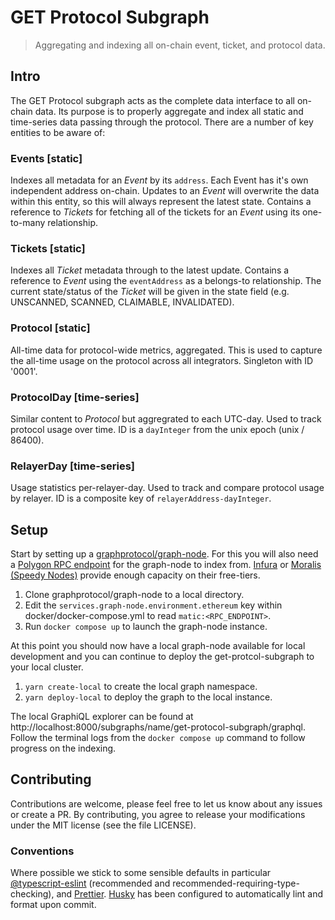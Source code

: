 # GET Protocol Subgraph

> Aggregating and indexing all on-chain event, ticket, and protocol data.

## Intro

The GET Protocol subgraph acts as the complete data interface to all on-chain data. Its purpose is to properly aggregate and index all static and time-series data passing through the protocol. There are a number of key entities to be aware of:

### Events [static]

Indexes all metadata for an _Event_ by its `address`. Each Event has it's own independent address on-chain. Updates to an _Event_ will overwrite the data within this entity, so this will always represent the latest state. Contains a reference to _Tickets_ for fetching all of the tickets for an _Event_ using its one-to-many relationship.

### Tickets [static]

Indexes all _Ticket_ metadata through to the latest update. Contains a reference to _Event_ using the `eventAddress` as a belongs-to relationship. The current state/status of the _Ticket_ will be given in the state field (e.g. UNSCANNED, SCANNED, CLAIMABLE, INVALIDATED).

### Protocol [static]

All-time data for protocol-wide metrics, aggregated. This is used to capture the all-time usage on the protocol across all integrators. Singleton with ID '0001'.

### ProtocolDay [time-series]

Similar content to _Protocol_ but aggregrated to each UTC-day. Used to track protocol usage over time. ID is a `dayInteger` from the unix epoch (unix / 86400).

### RelayerDay [time-series]

Usage statistics per-relayer-day. Used to track and compare protocol usage by relayer. ID is a composite key of `relayerAddress-dayInteger`.

## Setup

Start by setting up a [graphprotocol/graph-node](https://github.com/graphprotocol/graph-node). For this you will also need a [Polygon RPC endpoint](https://docs.matic.network/docs/develop/network-details/network/) for the graph-node to index from. [Infura](https://infura.io/) or [Moralis (Speedy Nodes)](https://moralis.io/) provide enough capacity on their free-tiers.

1. Clone graphprotocol/graph-node to a local directory.
2. Edit the `services.graph-node.environment.ethereum` key within docker/docker-compose.yml to read `matic:<RPC_ENDPOINT>`.
3. Run `docker compose up` to launch the graph-node instance.

At this point you should now have a local graph-node available for local development and you can continue to deploy the get-protcol-subgraph to your local cluster.

1. `yarn create-local` to create the local graph namespace.
2. `yarn deploy-local` to deploy the graph to the local instance.

The local GraphiQL explorer can be found at http://localhost:8000/subgraphs/name/get-protocol-subgraph/graphql. Follow the terminal logs from the `docker compose up` command to follow progress on the indexing.

## Contributing

Contributions are welcome, please feel free to let us know about any issues or create a PR. By contributing, you agree to release your modifications under the MIT license (see the file LICENSE).

### Conventions

Where possible we stick to some sensible defaults in particular [@typescript-eslint](https://www.npmjs.com/package/@typescript-eslint/eslint-plugin) (recommended and recommended-requiring-type-checking), and [Prettier](https://prettier.io/docs/en/index.html). [Husky](https://github.com/typicode/husky) has been configured to automatically lint and format upon commit.
